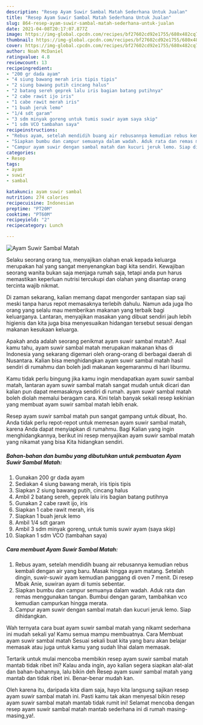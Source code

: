 ```yaml
---
description: "Resep Ayam Suwir Sambal Matah Sederhana Untuk Jualan"
title: "Resep Ayam Suwir Sambal Matah Sederhana Untuk Jualan"
slug: 864-resep-ayam-suwir-sambal-matah-sederhana-untuk-jualan
date: 2021-04-08T20:17:07.877Z
image: https://img-global.cpcdn.com/recipes/bf27602cd92e1755/680x482cq70/ayam-suwir-sambal-matah-foto-resep-utama.jpg
thumbnail: https://img-global.cpcdn.com/recipes/bf27602cd92e1755/680x482cq70/ayam-suwir-sambal-matah-foto-resep-utama.jpg
cover: https://img-global.cpcdn.com/recipes/bf27602cd92e1755/680x482cq70/ayam-suwir-sambal-matah-foto-resep-utama.jpg
author: Noah McDaniel
ratingvalue: 4.8
reviewcount: 13
recipeingredient:
- "200 gr dada ayam"
- "4 siung bawang merah iris tipis tipis"
- "2 siung bawang putih cincang halus"
- "2 batang sereh geprek lalu iris bagian batang putihnya"
- "2 cabe rawit ijo iris"
- "1 cabe rawit merah iris"
- "1 buah jeruk lemo"
- "1/4 sdt garam"
- "3 sdm minyak goreng untuk tumis suwir ayam saya skip"
- "1 sdm VCO tambahan saya"
recipeinstructions:
- "Rebus ayam, setelah mendidih buang air rebusannya kemudian rebus kembali dengan air yang baru. Masak hingga ayam matang. Setelah dingin, suwir-suwir ayam kemudian panggang di oven 7 menit. Di resep Mbak Anie, suwiran ayam di tumis sebentar."
- "Siapkan bumbu dan campur semuanya dalam wadah. Aduk rata dan remas menggunakan tangan. Bumbui dengan garam, tambahkan vco kemudian campurkan hingga merata."
- "Campur ayam suwir dengan sambal matah dan kucuri jeruk lemo. Siap dihidangkan."
categories:
- Resep
tags:
- ayam
- suwir
- sambal

katakunci: ayam suwir sambal 
nutrition: 274 calories
recipecuisine: Indonesian
preptime: "PT20M"
cooktime: "PT60M"
recipeyield: "2"
recipecategory: Lunch

---
```



![Ayam Suwir Sambal Matah](https://img-global.cpcdn.com/recipes/bf27602cd92e1755/680x482cq70/ayam-suwir-sambal-matah-foto-resep-utama.jpg)

Selaku seorang orang tua, menyajikan olahan enak kepada keluarga merupakan hal yang sangat menyenangkan bagi kita sendiri. Kewajiban seorang  wanita bukan saja menjaga rumah saja, tetapi anda pun harus memastikan keperluan nutrisi tercukupi dan olahan yang disantap orang tercinta wajib nikmat.

Di zaman  sekarang, kalian memang dapat mengorder santapan siap saji meski tanpa harus repot memasaknya terlebih dahulu. Namun ada juga lho orang yang selalu mau memberikan makanan yang terbaik bagi keluarganya. Lantaran, menyajikan masakan yang dibuat sendiri jauh lebih higienis dan kita juga bisa menyesuaikan hidangan tersebut sesuai dengan makanan kesukaan keluarga. 



Apakah anda adalah seorang penikmat ayam suwir sambal matah?. Asal kamu tahu, ayam suwir sambal matah merupakan makanan khas di Indonesia yang sekarang digemari oleh orang-orang di berbagai daerah di Nusantara. Kalian bisa menghidangkan ayam suwir sambal matah hasil sendiri di rumahmu dan boleh jadi makanan kegemaranmu di hari liburmu.

Kamu tidak perlu bingung jika kamu ingin mendapatkan ayam suwir sambal matah, lantaran ayam suwir sambal matah sangat mudah untuk dicari dan kalian pun dapat memasaknya sendiri di rumah. ayam suwir sambal matah boleh diolah memalui beragam cara. Kini telah banyak sekali resep kekinian yang membuat ayam suwir sambal matah lebih enak.

Resep ayam suwir sambal matah pun sangat gampang untuk dibuat, lho. Anda tidak perlu repot-repot untuk memesan ayam suwir sambal matah, karena Anda dapat menyiapkan di rumahmu. Bagi Kalian yang ingin menghidangkannya, berikut ini resep menyajikan ayam suwir sambal matah yang nikamat yang bisa Kita hidangkan sendiri.

<!--inarticleads1-->

##### Bahan-bahan dan bumbu yang dibutuhkan untuk pembuatan Ayam Suwir Sambal Matah:

1. Gunakan 200 gr dada ayam
1. Sediakan 4 siung bawang merah, iris tipis tipis
1. Siapkan 2 siung bawang putih, cincang halus
1. Ambil 2 batang sereh, geprek lalu iris bagian batang putihnya
1. Gunakan 2 cabe rawit ijo, iris
1. Siapkan 1 cabe rawit merah, iris
1. Siapkan 1 buah jeruk lemo
1. Ambil 1/4 sdt garam
1. Ambil 3 sdm minyak goreng, untuk tumis suwir ayam (saya skip)
1. Siapkan 1 sdm VCO (tambahan saya)




<!--inarticleads2-->

##### Cara membuat Ayam Suwir Sambal Matah:

1. Rebus ayam, setelah mendidih buang air rebusannya kemudian rebus kembali dengan air yang baru. Masak hingga ayam matang. Setelah dingin, suwir-suwir ayam kemudian panggang di oven 7 menit. Di resep Mbak Anie, suwiran ayam di tumis sebentar.
1. Siapkan bumbu dan campur semuanya dalam wadah. Aduk rata dan remas menggunakan tangan. Bumbui dengan garam, tambahkan vco kemudian campurkan hingga merata.
1. Campur ayam suwir dengan sambal matah dan kucuri jeruk lemo. Siap dihidangkan.




Wah ternyata cara buat ayam suwir sambal matah yang nikamt sederhana ini mudah sekali ya! Kamu semua mampu membuatnya. Cara Membuat ayam suwir sambal matah Sesuai sekali buat kita yang baru akan belajar memasak atau juga untuk kamu yang sudah lihai dalam memasak.

Tertarik untuk mulai mencoba membikin resep ayam suwir sambal matah mantab tidak ribet ini? Kalau anda ingin, ayo kalian segera siapkan alat-alat dan bahan-bahannya, lalu bikin deh Resep ayam suwir sambal matah yang mantab dan tidak ribet ini. Benar-benar mudah kan. 

Oleh karena itu, daripada kita diam saja, hayo kita langsung sajikan resep ayam suwir sambal matah ini. Pasti kamu tak akan menyesal bikin resep ayam suwir sambal matah mantab tidak rumit ini! Selamat mencoba dengan resep ayam suwir sambal matah mantab sederhana ini di rumah masing-masing,ya!.

